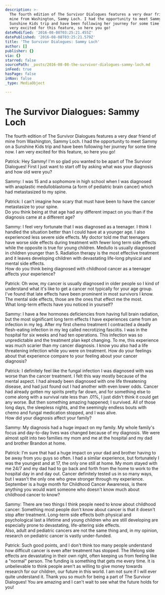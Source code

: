 ```yaml
---
description: >-
  The fourth edition of The Survivor Dialogues features a very dear friend of
  mine from Washington, Sammy Loch. I had the opportunity to meet Sammy on a
  Sunshine Kids trip and have been following her journey for some time now. I am
  very excited for this feature, so here you go!
dateModified: '2016-08-08T03:25:21.455Z'
datePublished: '2016-08-08T03:25:21.579Z'
title: 'The Survivor Dialogues: Sammy Loch'
author: []
publisher: {}
via: {}
starred: false
sourcePath: _posts/2016-08-08-the-survivor-dialogues-sammy-loch.md
inFeed: true
hasPage: false
inNav: false
_type: MediaObject

---
```

# The Survivor Dialogues: Sammy Loch

The fourth edition of The Survivor Dialogues features a very dear friend of mine from Washington, Sammy Loch. I had the opportunity to meet Sammy on a Sunshine Kids trip and have been following her journey for some time now. I am very excited for this feature, so here you go!

Patrick: Hey Sammy! I'm so glad you wanted to be apart of The Survivor Dialogues! First I just want to start off by asking what was your diagnosis and how old were you?

Sammy: I was 15 and a sophomore in high school when I was diagnosed with anaplastic medulloblastoma (a form of pediatric brain cancer) which had metastasized to my spine.

Patrick: I can't imagine how scary that must have been to have the cancer metastasize to your spine.  
Do you think being at that age had any different impact on you than if the diagnosis came at a different age?

Sammy: I feel very fortunate that I was diagnosed as a teenager. I think I handled the situation better than I could have at a younger age. I also experienced less severe side effects. My doctor told me that teenagers have worse side effects during treatment with fewer long term side effects while the opposite is true for young children. Medullo is usually diagnosed in children younger than 5\. Radiation therapy is the most effective treatment and it leaves developing children with devastating life-long physical and mental side effects.  
How do you think being diagnosed with childhood cancer as a teenager affects your experience?

Patrick: Oh wow, my cancer is usually diagnosed in older people so I kind of understand what it's like to get a cancer not typically for your age group. I've found that late effects have been prominent in most survivors I know. The mental side effects, those are the ones that effect me the most.  
What long-term effects have you noticed in yourself?

Sammy: I have a few hormones deficiencies from having full brain radiation, but the most significant long term effects I have experiences came from an infection in my leg. After my first chemo treatment I contracted a deadly flesh-eating infection in my leg called necrotizing fasciitis. I was in the hospital for six weeks and had ten operations. This infection was so unpredictable and the treatment plan kept changing. To me, this experience was much scarier than my cancer diagnosis. I know you also had a life threatening infection while you were on treatment. How do your feelings about that experience compare to your feeling about your cancer diagnosis?

Patrick: I definitely feel like the fungal infection I was diagnosed with was worse than the cancer treatment. I felt this way mostly because of the mental aspect. I had already been diagnosed with one life threatening disease, and had just found out I had another with even lower odds. Cancer had already gotten my spirits pretty far down, and for something else to come along with a survival rate less than .01%, I just didn't think it could get any worse. But then something amazing happened; I survived. All of those long days, the sleepless nights, and the seemingly endless bouts with chemo and fungal medication stopped, and I was alive.  
How did your diagnosis affect your family?

Sammy: My diagnosis had a huge impact on my family. My whole family's focus and day-to-day lives was changed because of my diagnosis. We were almost split into two families my mom and me at the hospital and my dad and brother Brandon at home.

Patrick: I'm sure that had a huge impact on your dad and brother having to be away from you guys so often. I had a similar experience, but fortunately I was the youngest and at 17, the only one still at home. My mom stayed with me 24/7 and my dad had to go back and forth from the home to work to the hospital day in and day out. Cancer definitely tested us in so many ways, but I wasn't the only one who grew stronger through my experience.  
September is a huge month for Childhood Cancer Awareness, is there anything you would want someone who doesn't know much about childhood cancer to know?

Sammy: There are two things I think people need to know about childhood cancer: Something most people don't know about cancer is that it doesn't stop after treatment. Long-term side effects both physical and psychological last a lifetime and young children who are still developing are especially prone to devastating, life-altering side effects.  
Also, adult and pediatric cancers are not the same thing and, in my opinion, research on pediatric cancer is vastly under-funded.

Patrick: Such good points, and I don't think too many people understand how difficult cancer is even after treatment has stopped. The lifelong side effects are devastating in their own right, often keeping us from feeling like a "normal" person. The funding is something that gets me every time. It is unbelievable to think people aren't as willing to give money towards research for our children, our future in this world. I am not sure if I will ever quite understand it. Thank you so much for being a part of The Survivor Dialogues! You are amazing and I can't wait to see what the future holds for you!